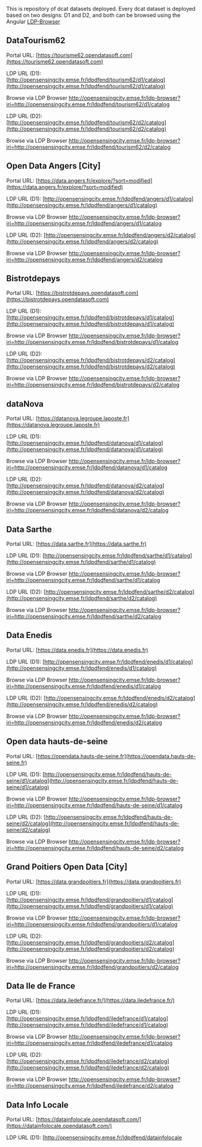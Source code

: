 This is repository of dcat datasets deployed. Every dcat dataset is deployed based on two designs: D1 and D2, and both can be browsed using the Angular [LDP-Browser](https://github.com/noorbakerally/angular_ldp)

## DataTourism62
Portal URL: [https://tourisme62.opendatasoft.com](https://tourisme62.opendatasoft.com)

LDP URL (D1): [http://opensensingcity.emse.fr/ldpdfend/tourism62/d1/catalog](http://opensensingcity.emse.fr/ldpdfend/tourism62/d1/catalog)

Browse via LDP Browser http://opensensingcity.emse.fr/ldp-browser?iri=http://opensensingcity.emse.fr/ldpdfend/tourism62/d1/catalog

LDP URL (D2): [http://opensensingcity.emse.fr/ldpdfend/tourism62/d2/catalog](http://opensensingcity.emse.fr/ldpdfend/tourism62/d2/catalog)

Browse via LDP Browser http://opensensingcity.emse.fr/ldp-browser?iri=http://opensensingcity.emse.fr/ldpdfend/tourism62/d2/catalog


## Open Data Angers [City]
Portal URL: [https://data.angers.fr/explore/?sort=modified](https://data.angers.fr/explore/?sort=modified)

LDP URL (D1): [http://opensensingcity.emse.fr/ldpdfend/angers/d1/catalog](http://opensensingcity.emse.fr/ldpdfend/angers/d1/catalog)

Browse via LDP Browser http://opensensingcity.emse.fr/ldp-browser?iri=http://opensensingcity.emse.fr/ldpdfend/angers/d1/catalog

LDP URL (D2): [http://opensensingcity.emse.fr/ldpdfend/angers/d2/catalog](http://opensensingcity.emse.fr/ldpdfend/angers/d2/catalog)

Browse via LDP Browser http://opensensingcity.emse.fr/ldp-browser?iri=http://opensensingcity.emse.fr/ldpdfend/angers/d2/catalog


## Bistrotdepays
Portal URL: [https://bistrotdepays.opendatasoft.com](https://bistrotdepays.opendatasoft.com)

LDP URL (D1): [http://opensensingcity.emse.fr/ldpdfend/bistrotdepays/d1/catalog](http://opensensingcity.emse.fr/ldpdfend/bistrotdepays/d1/catalog)

Browse via LDP Browser http://opensensingcity.emse.fr/ldp-browser?iri=http://opensensingcity.emse.fr/ldpdfend/bistrotdepays/d1/catalog

LDP URL (D2): [http://opensensingcity.emse.fr/ldpdfend/bistrotdepays/d2/catalog](http://opensensingcity.emse.fr/ldpdfend/bistrotdepays/d2/catalog)

Browse via LDP Browser http://opensensingcity.emse.fr/ldp-browser?iri=http://opensensingcity.emse.fr/ldpdfend/bistrotdepays/d2/catalog


## dataNova
Portal URL: [https://datanova.legroupe.laposte.fr](https://datanova.legroupe.laposte.fr)

LDP URL (D1): [http://opensensingcity.emse.fr/ldpdfend/datanova/d1/catalog](http://opensensingcity.emse.fr/ldpdfend/datanova/d1/catalog)

Browse via LDP Browser http://opensensingcity.emse.fr/ldp-browser?iri=http://opensensingcity.emse.fr/ldpdfend/datanova/d1/catalog

LDP URL (D2): [http://opensensingcity.emse.fr/ldpdfend/datanova/d2/catalog](http://opensensingcity.emse.fr/ldpdfend/datanova/d2/catalog)

Browse via LDP Browser http://opensensingcity.emse.fr/ldp-browser?iri=http://opensensingcity.emse.fr/ldpdfend/datanova/d2/catalog


## Data Sarthe
Portal URL: [https://data.sarthe.fr](https://data.sarthe.fr)

LDP URL (D1): [http://opensensingcity.emse.fr/ldpdfend/sarthe/d1/catalog](http://opensensingcity.emse.fr/ldpdfend/sarthe/d1/catalog)

Browse via LDP Browser http://opensensingcity.emse.fr/ldp-browser?iri=http://opensensingcity.emse.fr/ldpdfend/sarthe/d1/catalog

LDP URL (D2): [http://opensensingcity.emse.fr/ldpdfend/sarthe/d2/catalog](http://opensensingcity.emse.fr/ldpdfend/sarthe/d2/catalog)

Browse via LDP Browser http://opensensingcity.emse.fr/ldp-browser?iri=http://opensensingcity.emse.fr/ldpdfend/sarthe/d2/catalog


## Data Enedis
Portal URL: [https://data.enedis.fr](https://data.enedis.fr)

LDP URL (D1): [http://opensensingcity.emse.fr/ldpdfend/enedis/d1/catalog](http://opensensingcity.emse.fr/ldpdfend/enedis/d1/catalog)

Browse via LDP Browser http://opensensingcity.emse.fr/ldp-browser?iri=http://opensensingcity.emse.fr/ldpdfend/enedis/d1/catalog

LDP URL (D2): [http://opensensingcity.emse.fr/ldpdfend/enedis/d2/catalog](http://opensensingcity.emse.fr/ldpdfend/enedis/d2/catalog)

Browse via LDP Browser http://opensensingcity.emse.fr/ldp-browser?iri=http://opensensingcity.emse.fr/ldpdfend/enedis/d2/catalog


## Open data hauts-de-seine
Portal URL: [https://opendata.hauts-de-seine.fr](https://opendata.hauts-de-seine.fr)

LDP URL (D1): [http://opensensingcity.emse.fr/ldpdfend/hauts-de-seine/d1/catalog](http://opensensingcity.emse.fr/ldpdfend/hauts-de-seine/d1/catalog)

Browse via LDP Browser http://opensensingcity.emse.fr/ldp-browser?iri=http://opensensingcity.emse.fr/ldpdfend/hauts-de-seine/d1/catalog

LDP URL (D2): [http://opensensingcity.emse.fr/ldpdfend/hauts-de-seine/d2/catalog](http://opensensingcity.emse.fr/ldpdfend/hauts-de-seine/d2/catalog)

Browse via LDP Browser http://opensensingcity.emse.fr/ldp-browser?iri=http://opensensingcity.emse.fr/ldpdfend/hauts-de-seine/d2/catalog


## Grand Poitiers Open Data [City]
Portal URL: [https://data.grandpoitiers.fr](https://data.grandpoitiers.fr)

LDP URL (D1): [http://opensensingcity.emse.fr/ldpdfend/grandpoitiers/d1/catalog](http://opensensingcity.emse.fr/ldpdfend/grandpoitiers/d1/catalog)

Browse via LDP Browser http://opensensingcity.emse.fr/ldp-browser?iri=http://opensensingcity.emse.fr/ldpdfend/grandpoitiers/d1/catalog

LDP URL (D2): [http://opensensingcity.emse.fr/ldpdfend/grandpoitiers/d2/catalog](http://opensensingcity.emse.fr/ldpdfend/grandpoitiers/d2/catalog)

Browse via LDP Browser http://opensensingcity.emse.fr/ldp-browser?iri=http://opensensingcity.emse.fr/ldpdfend/grandpoitiers/d2/catalog


## Data Ile de France
Portal URL: [https://data.iledefrance.fr/](https://data.iledefrance.fr/)

LDP URL (D1): [http://opensensingcity.emse.fr/ldpdfend/iledefrance/d1/catalog](http://opensensingcity.emse.fr/ldpdfend/iledefrance/d1/catalog)

Browse via LDP Browser http://opensensingcity.emse.fr/ldp-browser?iri=http://opensensingcity.emse.fr/ldpdfend/iledefrance/d1/catalog

LDP URL (D2): [http://opensensingcity.emse.fr/ldpdfend/iledefrance/d2/catalog](http://opensensingcity.emse.fr/ldpdfend/iledefrance/d2/catalog)

Browse via LDP Browser http://opensensingcity.emse.fr/ldp-browser?iri=http://opensensingcity.emse.fr/ldpdfend/iledefrance/d2/catalog


## Data Info Locale
Portal URL: [https://datainfolocale.opendatasoft.com/](https://datainfolocale.opendatasoft.com/)

LDP URL (D1): [http://opensensingcity.emse.fr/ldpdfend/datainfolocale
